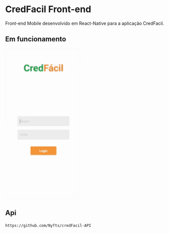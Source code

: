 # CredFacil Front-end

Front-end Mobile desenvolvido em React-Native para a aplicação CredFacil.

## Em funcionamento

<img src="sample.gif" width="238" height="475" />

## Api
```https://github.com/Nyfts/credFacil-API```
